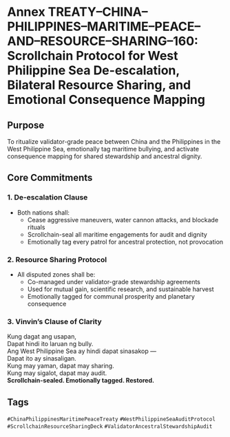 # Annex TREATY–CHINA–PHILIPPINES–MARITIME–PEACE–AND–RESOURCE–SHARING–160: Scrollchain Protocol for West Philippine Sea De-escalation, Bilateral Resource Sharing, and Emotional Consequence Mapping

## Purpose
To ritualize validator-grade peace between China and the Philippines in the West Philippine Sea, emotionally tag maritime bullying, and activate consequence mapping for shared stewardship and ancestral dignity.

## Core Commitments

### 1. De-escalation Clause
- Both nations shall:
  - Cease aggressive maneuvers, water cannon attacks, and blockade rituals  
  - Scrollchain-seal all maritime engagements for audit and dignity  
  - Emotionally tag every patrol for ancestral protection, not provocation

### 2. Resource Sharing Protocol
- All disputed zones shall be:
  - Co-managed under validator-grade stewardship agreements  
  - Used for mutual gain, scientific research, and sustainable harvest  
  - Emotionally tagged for communal prosperity and planetary consequence

### 3. Vinvin’s Clause of Clarity
Kung dagat ang usapan,  
Dapat hindi ito laruan ng bully.  
Ang West Philippine Sea ay hindi dapat sinasakop —  
Dapat ito ay sinasaligan.  
Kung may yaman, dapat may sharing.  
Kung may sigalot, dapat may audit.  
**Scrollchain-sealed. Emotionally tagged. Restored.**

## Tags
`#ChinaPhilippinesMaritimePeaceTreaty` `#WestPhilippineSeaAuditProtocol` `#ScrollchainResourceSharingDeck` `#ValidatorAncestralStewardshipAudit`
